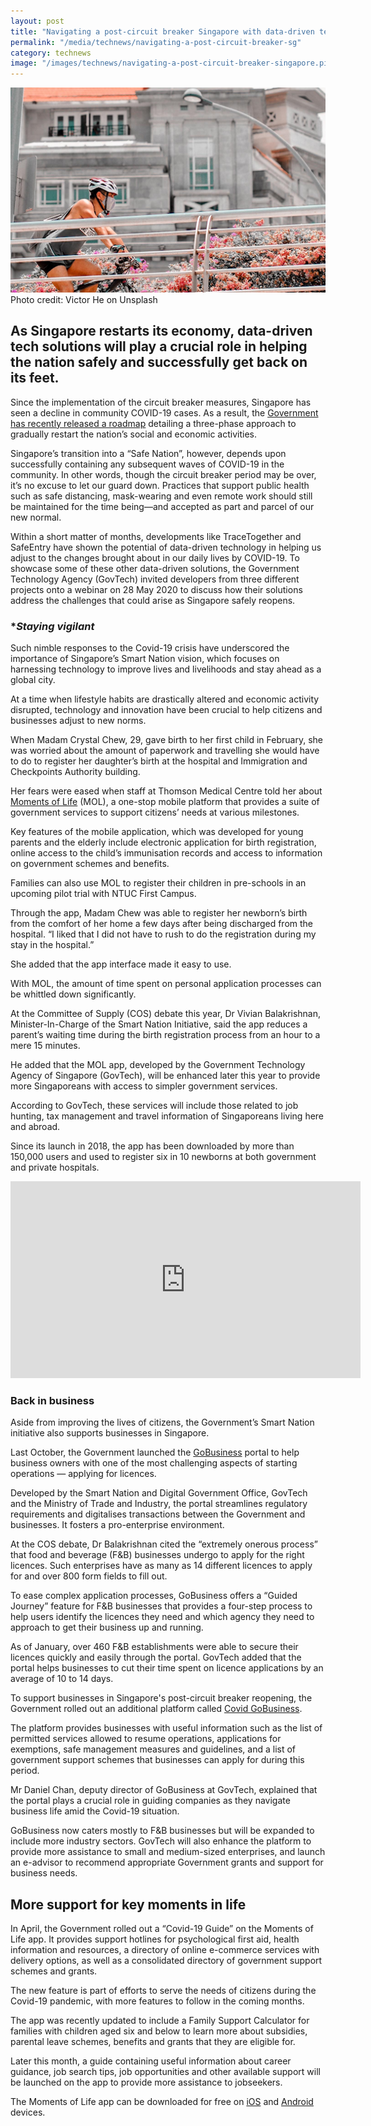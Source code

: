 ```yaml
---
layout: post
title: "Navigating a post-circuit breaker Singapore with data-driven tech"
permalink: "/media/technews/navigating-a-post-circuit-breaker-sg"
category: technews
image: "/images/technews/navigating-a-post-circuit-breaker-singapore.pic1.png"
---
```


![Navigating a post-circuit breaker Singapore with data-driven tech](/images/technews/navigating-a-post-circuit-breaker-singapore.pic1.png)<br>
Photo credit: Victor He on Unsplash

As Singapore restarts its economy, data-driven tech solutions will play a crucial role in helping the nation safely and successfully get back on its feet.
---

Since the implementation of the circuit breaker measures, Singapore has seen a decline in community COVID-19 cases. As a result, the [Government has recently released a roadmap](https://www.gov.sg/article/ending-circuit-breaker-phased-approach-to-resuming-activities-safely) detailing a three-phase approach to gradually restart the nation’s social and economic activities.

Singapore’s transition into a “Safe Nation”, however, depends upon successfully containing any subsequent waves of COVID-19 in the community. In other words, though the circuit breaker period may be over, it’s no excuse to let our guard down. Practices that support public health such as safe distancing, mask-wearing and even remote work should still be maintained for the time being—and accepted as part and parcel of our new normal.  

Within a short matter of months, developments like TraceTogether and SafeEntry have shown the potential of data-driven technology in helping us adjust to the changes brought about in our daily lives by COVID-19.  To showcase some of these other data-driven solutions, the Government Technology Agency (GovTech) invited developers from three different projects onto a webinar on 28 May 2020 to discuss how their solutions address the challenges that could arise as Singapore safely reopens.

### **Staying vigilant*

Such nimble responses to the Covid-19 crisis have underscored the importance of Singapore’s Smart Nation vision, which focuses on harnessing technology to improve lives and livelihoods and stay ahead as a global city.

At a time when lifestyle habits are drastically altered and economic activity disrupted, technology and innovation have been crucial to help citizens and businesses adjust to new norms.

When Madam Crystal Chew, 29, gave birth to her first child in February, she was worried about the amount of paperwork and travelling she would have to do to register her daughter’s birth at the hospital and Immigration and Checkpoints Authority building. 

Her fears were eased when staff at Thomson Medical Centre told her about [Moments of Life](https://www.life.gov.sg/) (MOL), a one-stop mobile platform that provides a suite of government services to support citizens’ needs at various milestones.  

Key features of the mobile application, which was developed for young parents and the elderly include electronic application for birth registration, online access to the child’s immunisation records and access to information on government schemes and benefits. 

Families can also use MOL to register their children in pre-schools in an upcoming pilot trial with NTUC First Campus.

Through the app, Madam Chew was able to register her newborn’s birth from the comfort of her home a few days after being discharged from the hospital. “I liked that I did not have to rush to do the registration during my stay in the hospital.”

She added that the app interface made it easy to use. 

With MOL, the amount of time spent on personal application processes can be whittled down significantly.

At the Committee of Supply (COS) debate this year, Dr Vivian Balakrishnan, Minister-In-Charge of the Smart Nation Initiative, said the app reduces a parent’s waiting time during the birth registration process from an hour to a mere 15 minutes. 

He added that the MOL app, developed by the Government Technology Agency of Singapore (GovTech), will be enhanced later this year to provide more Singaporeans with access to simpler government services. 

According to GovTech, these services will include those related to job hunting, tax management and travel information of Singaporeans living here and abroad.

Since its launch in 2018, the app has been downloaded by more than 150,000 users and used to register six in 10 newborns at both government and private hospitals.

<div class="bp-youtube">
  <iframe width="560" height="315" src="https://www.youtube.com/embed/YaP5eqAIj7g" frameborder="0" allow="accelerometer; autoplay; encrypted-media; gyroscope; picture-in-picture" allowfullscreen></iframe>
</div>

### **Back in business**

Aside from improving the lives of citizens, the Government’s Smart Nation initiative also supports businesses in Singapore.

Last October, the Government launched the [GoBusiness](https://www.gobusiness.gov.sg/licences) portal to help business owners with one of the most challenging aspects of starting operations — applying for licences. 

Developed by the Smart Nation and Digital Government Office, GovTech and the Ministry of Trade and Industry, the portal streamlines regulatory requirements and digitalises transactions between the Government and businesses. It fosters a pro-enterprise environment.

At the COS debate, Dr Balakrishnan cited the “extremely onerous process” that food and beverage (F&B) businesses undergo to apply for the right licences. Such enterprises have as many as 14 different licences to apply for and over 800 form fields to fill out. 

To ease complex application processes, GoBusiness offers a “Guided Journey” feature for F&B businesses that provides a four-step process to help users identify the licences they need and which agency they need to approach to get their business up and running.
 
As of January, over 460 F&B establishments were able to secure their licences quickly and easily through the portal. GovTech added that the portal helps businesses to cut their time spent on licence applications by an average of 10 to 14 days.

To support businesses in Singapore's post-circuit breaker reopening, the Government rolled out an additional platform called [Covid GoBusiness](https://covid.gobusiness.gov.sg/).

The platform provides businesses with useful information such as the list of permitted services allowed to resume operations, applications for exemptions, safe management measures and guidelines, and a list of government support schemes that businesses can apply for during this period. 

Mr Daniel Chan, deputy director of GoBusiness at GovTech, explained that the portal plays a crucial role in guiding companies as they navigate business life amid the Covid-19 situation.

GoBusiness now caters mostly to F&B businesses but will be expanded to include more industry sectors. GovTech will also enhance the platform to provide more assistance to small and medium-sized enterprises, and launch an e-advisor to recommend appropriate Government grants and support for business needs.

## **More support for key moments in life**

In April, the Government rolled out a “Covid-19  Guide” on the Moments of Life app. It provides support hotlines for psychological first aid, health information and resources, a directory of online e-commerce services with delivery options, as well as a consolidated directory of government support schemes and grants.

The new feature is part of efforts to serve the needs of citizens during the Covid-19 pandemic, with more features to follow in the coming months.

The app was recently updated to include a Family Support Calculator for families with children aged six and below to learn more about subsidies, parental leave schemes, benefits and grants that they are eligible for.

Later this month, a guide containing useful information about career guidance, job search tips, job opportunities and other available support will be launched on the app to provide more assistance to jobseekers.

The Moments of Life app can be downloaded for free on [iOS](https://apps.apple.com/sg/app/moments-of-life/id1383218758) and [Android](https://play.google.com/store/apps/details?id=sg.gov.app.mol&hl=en_SG) devices.



